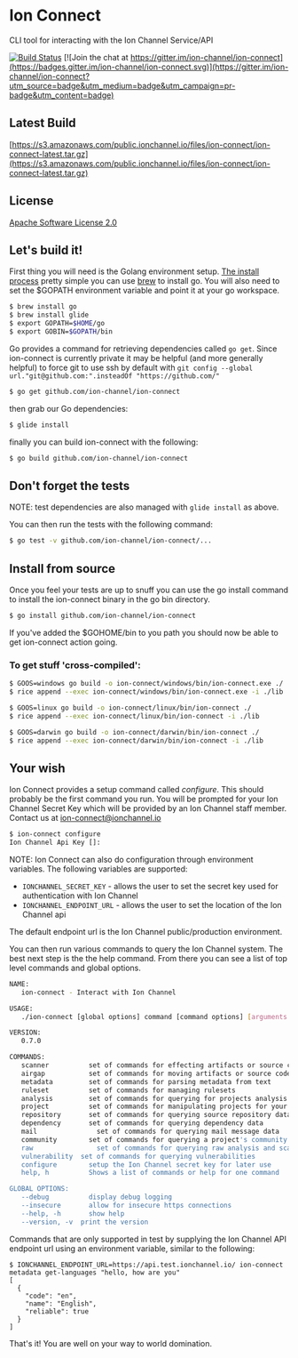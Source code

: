 # Ion Connect

CLI tool for interacting with the Ion Channel Service/API

[![Build Status](https://magnum.travis-ci.com/ion-channel/ion-connect.svg?token=AGRFpUr1LzvrKJ1SmsR3)](https://magnum.travis-ci.com/ion-channel/ion-connect)
[![Join the chat at https://gitter.im/ion-channel/ion-connect](https://badges.gitter.im/ion-channel/ion-connect.svg)](https://gitter.im/ion-channel/ion-connect?utm_source=badge&utm_medium=badge&utm_campaign=pr-badge&utm_content=badge)

## Latest Build

[https://s3.amazonaws.com/public.ionchannel.io/files/ion-connect/ion-connect-latest.tar.gz](https://s3.amazonaws.com/public.ionchannel.io/files/ion-connect/ion-connect-latest.tar.gz)

## License

[Apache Software License 2.0](LICENSE.txt)

## Let's build it!

First thing you will need is the Golang environment setup. [The install process](https://golang.org/doc/install) pretty simple you can use [brew](http://brew.sh) to install go.  You will also need to set the $GOPATH environment variable and point it at your go workspace.

```sh
$ brew install go
$ brew install glide
$ export GOPATH=$HOME/go
$ export GOBIN=$GOPATH/bin
```

Go provides a command for retrieving dependencies called `go get`.  Since ion-connect is currently private it may be helpful (and more generally helpful) to force git to use ssh by default with  `git config --global url."git@github.com:".insteadOf "https://github.com/"`

```sh
$ go get github.com/ion-channel/ion-connect
```

then grab our Go dependencies:

```sh
$ glide install
```

finally you can build ion-connect with the following:

```sh
$ go build github.com/ion-channel/ion-connect
```

## Don't forget the tests

NOTE: test dependencies are also managed with `glide install` as above.

You can then run the tests with the following command:

```sh
$ go test -v github.com/ion-channel/ion-connect/...
```

## Install from source

Once you feel your tests are up to snuff you can use the go install command to install the ion-connect binary in the go bin directory.

```sh
$ go install github.com/ion-channel/ion-connect
```

If you've added the $GOHOME/bin to you path you should now be able to get ion-connect action going.

### To get stuff 'cross-compiled':

```sh
$ GOOS=windows go build -o ion-connect/windows/bin/ion-connect.exe ./
$ rice append --exec ion-connect/windows/bin/ion-connect.exe -i ./lib

$ GOOS=linux go build -o ion-connect/linux/bin/ion-connect ./
$ rice append --exec ion-connect/linux/bin/ion-connect -i ./lib

$ GOOS=darwin go build -o ion-connect/darwin/bin/ion-connect ./
$ rice append --exec ion-connect/darwin/bin/ion-connect -i ./lib
```

## Your wish

Ion Connect provides a setup command called *configure*.  This should probably be the first command you run.  You will be prompted for your Ion Channel Secret Key which will be provided by an Ion Channel staff member. Contact us at <ion-connect@ionchannel.io>

```sh
$ ion-connect configure
Ion Channel Api Key []:
```

NOTE:  Ion Connect can also do configuration through environment variables.  The following variables are supported:

- `IONCHANNEL_SECRET_KEY` - allows the user to set the secret key used for authentication with Ion Channel
- `IONCHANNEL_ENDPOINT_URL` - allows the user to set the location of the Ion Channel api

The default endpoint url is the Ion Channel public/production environment.

You can then run various commands to query the Ion Channel system.  The best next step is the the help command.  From there you can see a list of top level commands and global options.

```sh
NAME:
   ion-connect - Interact with Ion Channel

USAGE:
   ./ion-connect [global options] command [command options] [arguments...]

VERSION:
   0.7.0

COMMANDS:
   scanner     		set of commands for effecting artifacts or source code
   airgap      		set of commands for moving artifacts or source code
   metadata    		set of commands for parsing metadata from text
   ruleset     		set of commands for managing rulesets
   analysis    		set of commands for querying for projects analysis scan results
   project     		set of commands for manipulating projects for your account
   repository  		set of commands for querying source repository data
   dependency  		set of commands for querying dependency data
   mail			      set of commands for querying mail message data
   community   		set of commands for querying a project's community data
   raw      		  set of commands for querying raw analysis and scan data
   vulnerability  set of commands for querying vulnerabilities
   configure   		setup the Ion Channel secret key for later use
   help, h     		Shows a list of commands or help for one command

GLOBAL OPTIONS:
   --debug     		display debug logging
   --insecure  		allow for insecure https connections
   --help, -h  		show help
   --version, -v  print the version
```

Commands that are only supported in test by supplying the Ion Channel API endpoint url using an environment variable, similar to the following:

```
$ IONCHANNEL_ENDPOINT_URL=https://api.test.ionchannel.io/ ion-connect metadata get-languages "hello, how are you"
[
  {
    "code": "en",
    "name": "English",
    "reliable": true
  }
]
```

That's it! You are well on your way to world domination.
